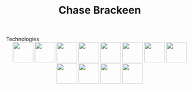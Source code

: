 <h1 align="center">Chase Brackeen</h1>
<br>
<br>
<!-- Stats -- source: https://github.com/anuraghazra/github-readme-stats -->
<!-- Top Languages  -->
<div>
  <div align="left>
    [![Top Langs](https://github-readme-stats.vercel.app/api/top-langs/?username=Chasetopher&layout=compact)](https://github.com/Chasetopher/github-readme-stats)
  </div>
</div>


<h2 align="center">Technologies</h2>
<div align="center">
<!--  JS  -->
  <img src="https://cdn.jsdelivr.net/gh/devicons/devicon/icons/javascript/javascript-plain.svg" height="55" width="auto" />
<!--  CSS  -->
  <img src="https://cdn.jsdelivr.net/gh/devicons/devicon/icons/css3/css3-original.svg" height="55" width="auto" />
<!--  HTML  -->
  <img src="https://cdn.jsdelivr.net/gh/devicons/devicon/icons/html5/html5-original.svg" height="55" width="auto" />
<!--  React  -->
  <img src="https://cdn.jsdelivr.net/gh/devicons/devicon/icons/react/react-original.svg" height="55" width="auto" />
<!--  MongoDB  -->
  <img src="https://cdn.jsdelivr.net/gh/devicons/devicon/icons/mongodb/mongodb-original-wordmark.svg" height="55" width="auto" />
<!--  Express  -->
  <img src="https://cdn.jsdelivr.net/gh/devicons/devicon/icons/express/express-original.svg" height="55" width="auto" />
<!--  Node  -->
  <img src="https://cdn.jsdelivr.net/gh/devicons/devicon/icons/nodejs/nodejs-original.svg" height="55" width="auto" />
<!--  GraphQL  -->
  <img src="https://cdn.jsdelivr.net/gh/devicons/devicon/icons/graphql/graphql-plain.svg" height="55" width="auto" />
<!--  MySQL  -->
  <img src="https://cdn.jsdelivr.net/gh/devicons/devicon/icons/mysql/mysql-original-wordmark.svg" height="55" width="auto" />
<!--  MUI  -->
  <img src="https://cdn.jsdelivr.net/gh/devicons/devicon/icons/materialui/materialui-original.svg" height="55" width="auto" />
<!--  Bootstrap  -->
  <img src="https://cdn.jsdelivr.net/gh/devicons/devicon/icons/bootstrap/bootstrap-plain.svg" height="55" width="auto" />
<!--  Git  -->
  <img src="https://cdn.jsdelivr.net/gh/devicons/devicon/icons/git/git-original.svg" height="55" width="auto" />
</div>

